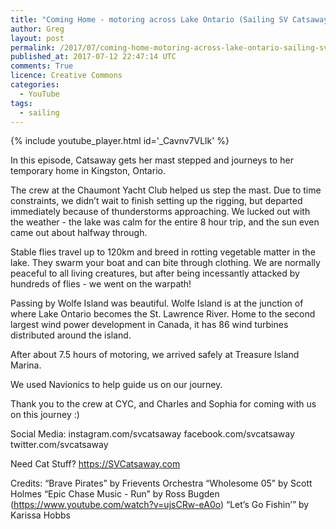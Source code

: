```yaml
---
title: "Coming Home - motoring across Lake Ontario (Sailing SV Catsaway) - Ep. 05"
author: Greg
layout: post
permalink: /2017/07/coming-home-motoring-across-lake-ontario-sailing-sv-catsaway-ep-05
published_at: 2017-07-12 22:47:14 UTC
comments: True
licence: Creative Commons
categories:
  - YouTube
tags:
  - sailing
---
```


{% include youtube_player.html id='_Cavnv7VLlk' %}




In this episode, Catsaway gets her mast stepped and journeys to her temporary home in Kingston, Ontario.

The crew at the Chaumont Yacht Club helped us step the mast.  Due to time constraints, we didn’t wait to finish setting up the rigging, but departed immediately because of thunderstorms approaching.  We lucked out with the weather - the lake was calm for the entire 8 hour trip, and the sun even came out about halfway through.

Stable flies travel up to 120km and breed in rotting vegetable matter in the lake.  They swarm your boat and can bite through clothing.  We are normally peaceful to all living creatures, but after being incessantly attacked by hundreds of flies - we went on the warpath!

Passing by Wolfe Island was beautiful.  Wolfe Island is at the junction of where Lake Ontario becomes the St. Lawrence River.  Home to the second largest wind power development in Canada, it has 86 wind turbines distributed around the island.

After about 7.5 hours of motoring, we arrived safely at Treasure Island Marina.  

We used Navionics to help guide us on our journey.

Thank you to the crew at CYC, and Charles and Sophia for coming with us on this journey :)

Social Media:
instagram.com/svcatsaway
facebook.com/svcatsaway
twitter.com/svcatsaway

Need Cat Stuff? 
https://SVCatsaway.com

Credits:
“Brave Pirates” by Frievents Orchestra
“Wholesome 05” by Scott Holmes
“Epic Chase Music - Run” by Ross Bugden (https://www.youtube.com/watch?v=ujsCRw-eA0o)
“Let’s Go Fishin’” by Karissa Hobbs

